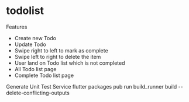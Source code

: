 # todolist

Features
- Create new Todo
- Update Todo
- Swipe right to left to mark as complete
- Swipe left to right to delete the item
- User land on Todo list which is not completed
- All Todo list page
- Complete Todo list page


Generate Unit Test Service
flutter packages pub run build_runner build --delete-conflicting-outputs
